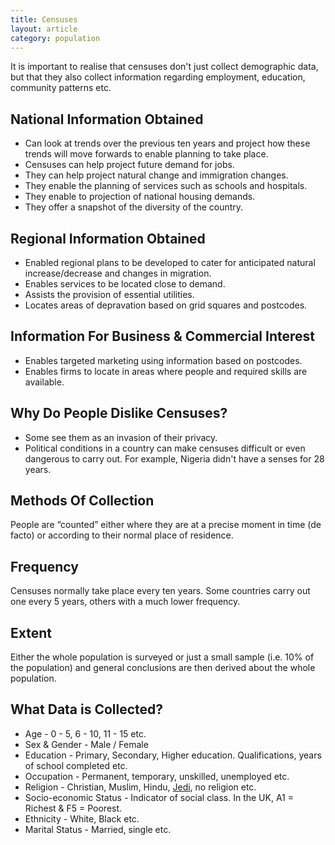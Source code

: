 ```yaml
---
title: Censuses
layout: article
category: population
---
```


It is important to realise that censuses don't just collect demographic data, but that they also collect information regarding employment, education, community patterns etc.

## National Information Obtained

- Can look at trends over the previous ten years and project how these trends will move forwards to enable planning to take place.
- Censuses can help project future demand for jobs.
- They can help project natural change and immigration changes.
- They enable the planning of services such as schools and hospitals.
- They enable to projection of national housing demands.
- They offer a snapshot of the diversity of the country.

## Regional Information Obtained

- Enabled regional plans to be developed to cater for anticipated natural increase/decrease and changes in migration.
- Enables services to be located close to demand.
- Assists the provision of essential utilities.
- Locates areas of depravation based on grid squares and postcodes.

## Information For Business & Commercial Interest

- Enables targeted marketing using information based on postcodes.
- Enables firms to locate in areas where people and required skills are available.

## Why Do People Dislike Censuses?

- Some see them as an invasion of their privacy.
- Political conditions in a country can make censuses difficult or even dangerous to carry out. For example, Nigeria didn't have a senses for 28 years.

## Methods Of Collection

People are “counted” either where they are at a precise moment in time (de facto) or according to their normal place of residence.

## Frequency

Censuses normally take place every ten years. Some countries carry out one every 5 years, others with a much lower frequency.

## Extent

Either the whole population is surveyed or just a small sample (i.e. 10% of the population) and general conclusions are then derived about the whole population.

## What Data is Collected?

- Age - 0 - 5, 6 - 10, 11 - 15 etc.
- Sex & Gender - Male / Female
- Education - Primary, Secondary, Higher education. Qualifications, years of school completed etc.
- Occupation - Permanent, temporary, unskilled, unemployed etc.
- Religion - Christian, Muslim, Hindu, [Jedi](http://en.wikipedia.org/wiki/Jedi_census_phenomenon), no religion etc.
- Socio-economic Status - Indicator of social class. In the UK, A1 = Richest & F5 = Poorest.
- Ethnicity - White, Black etc.
- Marital Status - Married, single etc.
